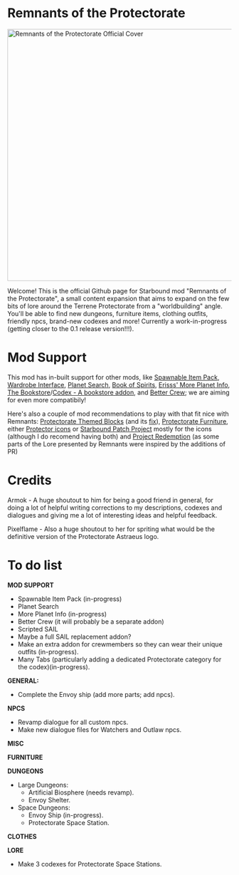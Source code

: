 # Remnants of the Protectorate

<img width="566" height="566" alt="Remnants of the Protectorate Official Cover" src="https://github.com/user-attachments/assets/9a9371f7-2fee-49f2-852d-ddd346424a6d" />

Welcome! This is the official Github page for Starbound mod "Remnants of the Protectorate", a small content expansion that aims to expand on the few bits of lore around the Terrene Protectorate from a "worldbuilding" angle. You'll be able to find new dungeons, furniture items, clothing outfits, friendly npcs, brand-new codexes and more! Currently a work-in-progress (getting closer to the 0.1 release version!!!).

# Mod Support
This mod has in-built support for other mods, like [Spawnable Item Pack](https://steamcommunity.com/sharedfiles/filedetails/?id=733665104), [Wardrobe Interface](https://steamcommunity.com/sharedfiles/filedetails/?id=734855062), [Planet Search](https://steamcommunity.com/sharedfiles/filedetails/?id=3269792617), [Book of Spirits](https://steamcommunity.com/sharedfiles/filedetails/?id=3060280131), [Erisss' More Planet Info](https://steamcommunity.com/sharedfiles/filedetails/?id=1117007107), [The Bookstore](https://steamcommunity.com/sharedfiles/filedetails/?id=1108897518)/[Codex - A bookstore addon](https://steamcommunity.com/sharedfiles/filedetails/?id=1109790315), and [Better Crew](https://community.playstarbound.com/resources/better-crew-and-npc-behavior.6190/); we are aiming for even more compatibily!

Here's also a couple of mod recommendations to play with that fit nice with Remnants: [Protectorate Themed Blocks](https://steamcommunity.com/sharedfiles/filedetails/?id=880170687) (and its [fix](https://steamcommunity.com/sharedfiles/filedetails/?id=2840241429)), [Protectorate Furniture](https://steamcommunity.com/sharedfiles/filedetails/?id=732742952), either [Protector icons](https://steamcommunity.com/sharedfiles/filedetails/?id=782825930) or [Starbound Patch Project](https://steamcommunity.com/sharedfiles/filedetails/?id=1543219534) mostly for the icons (although I do recomend having both) and [Project Redemption](https://steamcommunity.com/sharedfiles/filedetails/?id=1397217904) (as some parts of the Lore presented by Remnants were inspired by the additions of PR)

# Credits
Armok - A huge shoutout to him for being a good friend in general, for doing a lot of helpful writing corrections to my descriptions, codexes and dialogues and giving me a lot of interesting ideas and helpful feedback.

Pixelflame - Also a huge shoutout to her for spriting what would be the definitive version of the Protectorate Astraeus logo.

# To do list
__MOD SUPPORT__
- Spawnable Item Pack (in-progress)
- Planet Search
- More Planet Info (in-progress)
- Better Crew (it will probably be a separate addon)
- Scripted SAIL
- Maybe a full SAIL replacement addon?
- Make an extra addon for crewmembers so they can wear their unique outfits (in-progress).
- Many Tabs (particularly adding a dedicated Protectorate category for the codex)(in-progress).

__GENERAL:__
- Complete the Envoy ship (add more parts; add npcs).

__NPCS__
- Revamp dialogue for all custom npcs.
- Make new dialogue files for Watchers and Outlaw npcs.

__MISC__

__FURNITURE__

__DUNGEONS__
- Large Dungeons:
   - Artificial Biosphere (needs revamp).
   - Envoy Shelter.
- Space Dungeons:
   - Envoy Ship (in-progress).
   - Protectorate Space Station.

__CLOTHES__


__LORE__
- Make 3 codexes for Protectorate Space Stations.
